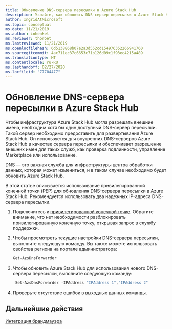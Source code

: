 ```yaml
---
title: Обновление DNS-сервера пересылки в Azure Stack Hub
description: Узнайте, как обновить DNS-сервер пересылки в Azure Stack Hub.
author: IngridAtMicrosoft
ms.topic: conceptual
ms.date: 11/21/2019
ms.author: inhenkel
ms.reviewer: thoroet
ms.lastreviewed: 11/21/2019
ms.openlocfilehash: 6d5138868b07e2a3d552cd154976352266941760
ms.sourcegitcommit: 4ac711ec37c6653c71b126d09c1f93ec4215a489
ms.translationtype: HT
ms.contentlocale: ru-RU
ms.lasthandoff: 02/27/2020
ms.locfileid: "77704477"
---
```

# <a name="update-the-dns-forwarder-in-azure-stack-hub"></a>Обновление DNS-сервера пересылки в Azure Stack Hub

Чтобы инфраструктура Azure Stack Hub могла разрешать внешние имена, необходим хотя бы один доступный DNS-сервер пересылки. Такой сервер необходимо предоставить для развертывания Azure Stack Hub. Он используется для внутренних DNS-серверов Azure Stack Hub в качестве сервера пересылки и обеспечивает разрешение внешних имен для таких служб, как проверка подлинности, управление Marketplace или использование.

DNS — это важная служба для инфраструктуры центра обработки данных, которая может измениться, и в таком случае необходимо будет обновить Azure Stack Hub.

В этой статье описывается использование привилегированной конечной точки (PEP) для обновления DNS-сервера пересылки в Azure Stack Hub. Рекомендуется использовать два надежных IP-адреса DNS-сервера пересылки.

1. Подключитесь к [привилегированной конечной точке](azure-stack-privileged-endpoint.md). Обратите внимание, что нет необходимости разблокировать привилегированную конечную точку, открывая запрос в службу поддержки.

2. Чтобы просмотреть текущие настройки DNS-сервера пересылки, выполните следующую команду. Вы также можете использовать свойства региона на портале администратора:

   ```powershell
   Get-AzsDnsForwarder
   ```

3. Чтобы обновить Azure Stack Hub для использования нового DNS-сервера пересылки, выполните следующую команду:

   ```powershell
    Set-AzsDnsForwarder -IPAddress "IPAddress 1","IPAddress 2"
   ```

4. Проверьте отсутствие ошибок в выходных данных команды.

## <a name="next-steps"></a>Дальнейшие действия

[Интеграция брандмауэра](azure-stack-firewall.md)

